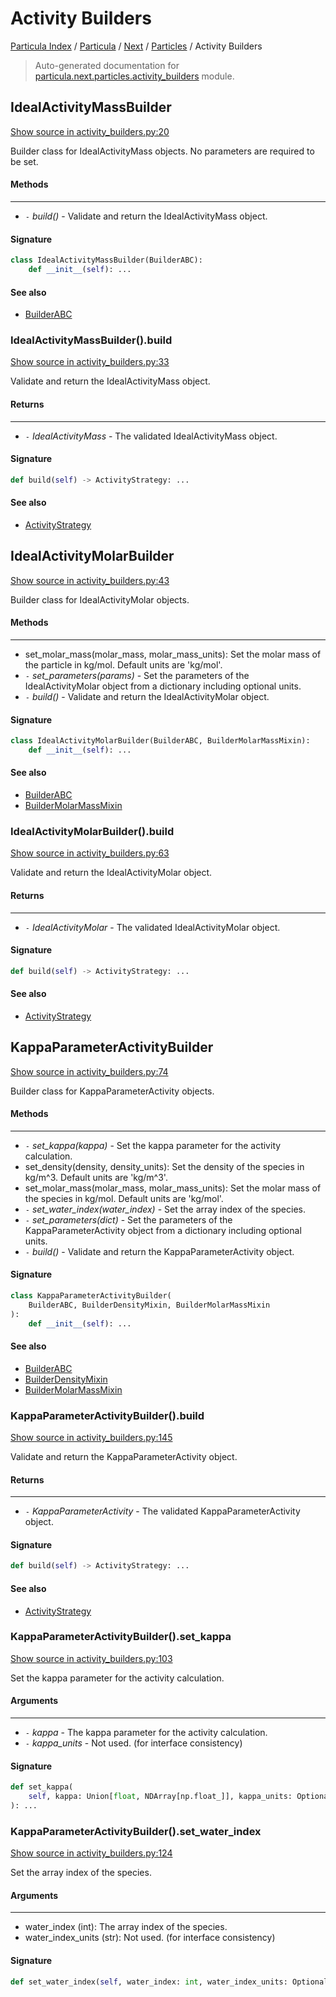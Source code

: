 # Activity Builders

[Particula Index](../../../README.md#particula-index) / [Particula](../../index.md#particula) / [Next](../index.md#next) / [Particles](./index.md#particles) / Activity Builders

> Auto-generated documentation for [particula.next.particles.activity_builders](https://github.com/Gorkowski/particula/blob/main/particula/next/particles/activity_builders.py) module.

## IdealActivityMassBuilder

[Show source in activity_builders.py:20](https://github.com/Gorkowski/particula/blob/main/particula/next/particles/activity_builders.py#L20)

Builder class for IdealActivityMass objects. No parameters are required
to be set.

#### Methods

--------
- `-` *build()* - Validate and return the IdealActivityMass object.

#### Signature

```python
class IdealActivityMassBuilder(BuilderABC):
    def __init__(self): ...
```

#### See also

- [BuilderABC](../abc_builder.md#builderabc)

### IdealActivityMassBuilder().build

[Show source in activity_builders.py:33](https://github.com/Gorkowski/particula/blob/main/particula/next/particles/activity_builders.py#L33)

Validate and return the IdealActivityMass object.

#### Returns

-------
- `-` *IdealActivityMass* - The validated IdealActivityMass object.

#### Signature

```python
def build(self) -> ActivityStrategy: ...
```

#### See also

- [ActivityStrategy](./activity_strategies.md#activitystrategy)



## IdealActivityMolarBuilder

[Show source in activity_builders.py:43](https://github.com/Gorkowski/particula/blob/main/particula/next/particles/activity_builders.py#L43)

Builder class for IdealActivityMolar objects.

#### Methods

--------
- set_molar_mass(molar_mass, molar_mass_units): Set the molar mass of the
    particle in kg/mol. Default units are 'kg/mol'.
- `-` *set_parameters(params)* - Set the parameters of the IdealActivityMolar
    object from a dictionary including optional units.
- `-` *build()* - Validate and return the IdealActivityMolar object.

#### Signature

```python
class IdealActivityMolarBuilder(BuilderABC, BuilderMolarMassMixin):
    def __init__(self): ...
```

#### See also

- [BuilderABC](../abc_builder.md#builderabc)
- [BuilderMolarMassMixin](../abc_builder.md#buildermolarmassmixin)

### IdealActivityMolarBuilder().build

[Show source in activity_builders.py:63](https://github.com/Gorkowski/particula/blob/main/particula/next/particles/activity_builders.py#L63)

Validate and return the IdealActivityMolar object.

#### Returns

-------
- `-` *IdealActivityMolar* - The validated IdealActivityMolar object.

#### Signature

```python
def build(self) -> ActivityStrategy: ...
```

#### See also

- [ActivityStrategy](./activity_strategies.md#activitystrategy)



## KappaParameterActivityBuilder

[Show source in activity_builders.py:74](https://github.com/Gorkowski/particula/blob/main/particula/next/particles/activity_builders.py#L74)

Builder class for KappaParameterActivity objects.

#### Methods

--------
- `-` *set_kappa(kappa)* - Set the kappa parameter for the activity calculation.
- set_density(density, density_units): Set the density of the species in
    kg/m^3. Default units are 'kg/m^3'.
- set_molar_mass(molar_mass, molar_mass_units): Set the molar mass of the
    species in kg/mol. Default units are 'kg/mol'.
- `-` *set_water_index(water_index)* - Set the array index of the species.
- `-` *set_parameters(dict)* - Set the parameters of the KappaParameterActivity
    object from a dictionary including optional units.
- `-` *build()* - Validate and return the KappaParameterActivity object.

#### Signature

```python
class KappaParameterActivityBuilder(
    BuilderABC, BuilderDensityMixin, BuilderMolarMassMixin
):
    def __init__(self): ...
```

#### See also

- [BuilderABC](../abc_builder.md#builderabc)
- [BuilderDensityMixin](../abc_builder.md#builderdensitymixin)
- [BuilderMolarMassMixin](../abc_builder.md#buildermolarmassmixin)

### KappaParameterActivityBuilder().build

[Show source in activity_builders.py:145](https://github.com/Gorkowski/particula/blob/main/particula/next/particles/activity_builders.py#L145)

Validate and return the KappaParameterActivity object.

#### Returns

-------
- `-` *KappaParameterActivity* - The validated KappaParameterActivity object.

#### Signature

```python
def build(self) -> ActivityStrategy: ...
```

#### See also

- [ActivityStrategy](./activity_strategies.md#activitystrategy)

### KappaParameterActivityBuilder().set_kappa

[Show source in activity_builders.py:103](https://github.com/Gorkowski/particula/blob/main/particula/next/particles/activity_builders.py#L103)

Set the kappa parameter for the activity calculation.

#### Arguments

----
- `-` *kappa* - The kappa parameter for the activity calculation.
- `-` *kappa_units* - Not used. (for interface consistency)

#### Signature

```python
def set_kappa(
    self, kappa: Union[float, NDArray[np.float_]], kappa_units: Optional[str] = None
): ...
```

### KappaParameterActivityBuilder().set_water_index

[Show source in activity_builders.py:124](https://github.com/Gorkowski/particula/blob/main/particula/next/particles/activity_builders.py#L124)

Set the array index of the species.

#### Arguments

----
- water_index (int): The array index of the species.
- water_index_units (str): Not used. (for interface consistency)

#### Signature

```python
def set_water_index(self, water_index: int, water_index_units: Optional[str] = None): ...
```
